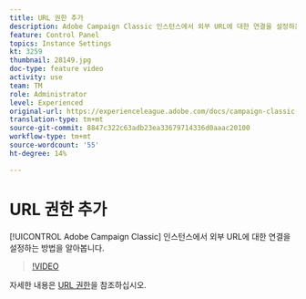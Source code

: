 ```yaml
---
title: URL 권한 추가
description: Adobe Campaign Classic 인스턴스에서 외부 URL에 대한 연결을 설정하는 방법을 알아봅니다.
feature: Control Panel
topics: Instance Settings
kt: 3259
thumbnail: 28149.jpg
doc-type: feature video
activity: use
team: TM
role: Administrator
level: Experienced
original-url: https://experienceleague.adobe.com/docs/campaign-classic-learn/tutorials/administrating/control-panel-acc/adding-url-permissions.html
translation-type: tm+mt
source-git-commit: 8847c322c63adb23ea33679714336d0aaac20100
workflow-type: tm+mt
source-wordcount: '55'
ht-degree: 14%

---
```



# URL 권한 추가

[!UICONTROL Adobe Campaign Classic] 인스턴스에서 외부 URL에 대한 연결을 설정하는 방법을 알아봅니다.

>[!VIDEO](https://video.tv.adobe.com/v/28149?quality=12)

자세한 내용은 [URL 권한](https://docs.adobe.com/content/help/en/control-panel/using/instances-settings/url-permissions.html)을 참조하십시오.
